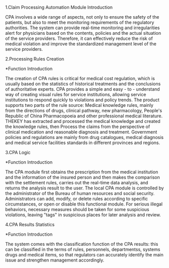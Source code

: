 1.Claim Processing Automation Module Introduction
  
  CPA involves a wide range of aspects, not only to ensure the safety of the patients, but also to meet the monitoring requirements of the regulatory authorities. The system can provide real-time monitoring and irregularities alert for physicians based on the contents, policies and the actual situation of the service providers. Therefore, it can effectively reduce the risk of medical violation and improve the standardized management level of the service providers.

2.Processing Rules Creation

*Function Introduction
	
  The creation of CPA rules is critical for medical cost regulation, which is usually based on the statistics of historical treatments and the conclusions of authoritative experts. CPA provides a simple and easy - to - understand way of creating visual rules for service institutions, allowing service institutions to respond quickly to violations and policy trends.
The product supports two parts of the rule source:
Medical knowledge rules, mainly from the directions of drugs, clinical pathway, new pharmacology, People's Republic of China Pharmacopoeia and other professional medical literature. THEKEY has extracted and processed the medical knowledge and created the knowledge rules, then Process the claims from the perspective of clinical medication and reasonable diagnosis and treatment.
Government policies and regulations are mainly from drug catalogues, medical diagnosis and medical service facilities standards in different provinces and regions.

3.CPA Logic

*Function Introduction

  The CPA module first obtains  the prescription from the medical institution and the information of the insured person and then makes the comparison with the settlement rules, carries out the real-time data analysis, and returns the analysis result to the user.
The local CPA module is controlled by the administrator of the Bureau of human resources and social security. Administrators can add, modify, or delete rules according to specific circumstances, or open or disable this functional module.
For serious illegal behaviors, necessary measures should be taken for some suspicious violations, leaving "tags" in suspicious places for later analysis and review.

4.CPA Results Statistics

*Function Introduction
	
  The system comes with the classification function of the CPA results: this can be classified in the terms of rules, personnels, departmentss, systems drugs and medical items, so that regulators can accurately identify the main issue and strengthen management accordingly.

